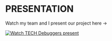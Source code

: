 # PRESENTATION

Watch my team and I present our project here -> 


[![Watch TECH Debuggers present](https://img.youtube.com/vi/FLuBFghtZ-w/maxresdefault.jpg)](https://youtu.be/FLuBFghtZ-w)

